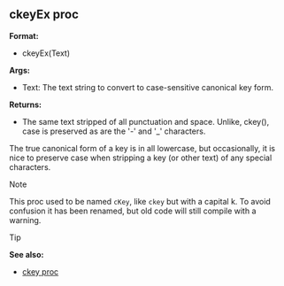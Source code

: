 ## ckeyEx proc

**Format:**
+   ckeyEx(Text)

**Args:**
+   Text: The text string to convert to case-sensitive canonical key
    form.

**Returns:**
+   The same text stripped of all punctuation and space. Unlike, ckey(),
    case is preserved as are the \'-\' and \'\_\' characters.

The true canonical form of a key is in all lowercase, but
occasionally, it is nice to preserve case when stripping a key (or other
text) of any special characters.

> [!NOTE]
> This proc used to be named `cKey`, like `ckey` but with a capital
k. To avoid confusion it has been renamed, but old code will still
compile with a warning.

> [!TIP] 
> **See also:**
> +   [ckey proc](/ref/proc/ckey.md) 